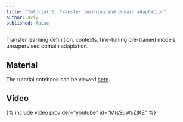```yaml
---
title: "Tutorial 6: Transfer learning and domain adaptation"
author: aviv
published: false
---
```


Transfer learning definition, contexts, fine-tuning pre-trained models,
unsupervised domain adaptation.

## Material

The tutorial notebook can be viewed [here](https://nbviewer.jupyter.org/github/vistalab-technion/cs236781-tutorials/blob/master/tutorial6/tutorial6-TL_DA.ipynb).

## Video

{% include video provider="youtube" id="MIsSuWsZtKE" %}

